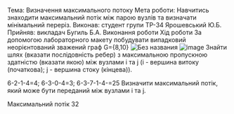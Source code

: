 Тема: Визначення максимального потоку
Мета роботи: Навчитись знаходити максимальний потік між парою вузлів та визначати мінімальний переріз.
Виконав: студент групи ТР-34 Ярошевський Ю.Б.
Прийняв: викладач Бугиль Б.А.
Виконання роботи
Хід роботи
За допомогою лабораторного макету побудувати випадковий неорієнтований зважений граф G={8,10}
![Без названия](https://user-images.githubusercontent.com/84239051/118377796-33b51180-b5d8-11eb-9bb7-e44a575bd35d.png)
![image](https://user-images.githubusercontent.com/84239051/118377128-90aec880-b5d4-11eb-9947-b699581838cd.png)
Знайти шлях (вказати послідовність ребер) з максимальною пропускною здатністю (вказати якою) між вузлами i та j (i - вершина витоку (початкова); j - вершина стоку (кінцева)).

6-2-1-4=4; 6-3-0-4=3; 6-3-7-1-4-=25
Визначити максимальний потік, який може бути переданий між вузлами i та j.

Максимальний потік 32

